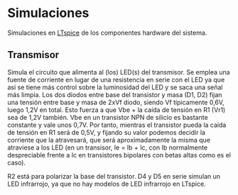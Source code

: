 # Simulaciones

Simulaciones en [LTspice](http://www.linear.com/designtools/software/#LTspice) de los componentes hardware del sistema.

## Transmisor

Simula el circuito que alimenta al (los) LED(s) del transmisor. Se emplea una fuente de corriente en lugar de una resistencia en serie con el LED
ya que así se tiene más control sobre la luminosidad del LED y se saca una señal más limpia. Los dos diodos entre base del transistor y masa (D1, D2)
fijan una tensión entre base y masa de 2xVf diodo, siendo Vf típicamente 0,6V, luego 1,2V en total. Esto fuerza a que Vbe + la caída de tensión
en R1 (Vr1) sea de 1,2V también. Vbe en un transistor NPN de silicio es bastante constante y vale unos 0,7V. Por tanto, mientras el transistor pueda
la caída de tensión en R1 será de 0,5V, y fijando su valor podemos decidir la corriente que la atravesará, que será aproximadamente la misma que atraviese
a los LED (en un transisor, Ie = Ib + Ic, con Ib normalmente despreciable frente a Ic en transistores bipolares con betas altas como es
el caso).

R2 está para polarizar la base del transistor. D4 y D5 en serie simulan un LED infrarrojo, ya que no hay modelos de LED infrarrojo en LTspice.

